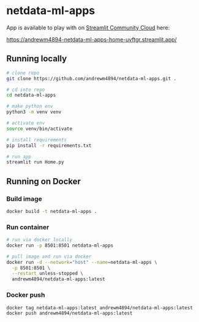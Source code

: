 # netdata-ml-apps

App is available to play with on [Streamlit Community Cloud](https://streamlit.io/cloud) here: 

https://andrewm4894-netdata-ml-apps-home-uvftgr.streamlit.app/

## Running locally

```bash
# clone repo
git clone https://github.com/andrewm4894/netdata-ml-apps.git .

# cd into repo
cd netdata-ml-apps

# make python env
python3 -m venv venv

# activate env
source venv/bin/activate

# install requirements
pip install -r requirements.txt

# run app
streamlit run Home.py
```

## Running on Docker

### Build image

```bash
docker build -t netdata-ml-apps .
```

### Run container

```bash
# run via docker locally
docker run -p 8501:8501 netdata-ml-apps
```

```bash
# pull image and run via docker
docker run -d --network="host" --name=netdata-ml-apps \
  -p 8501:8501 \
  --restart unless-stopped \
  andrewm4894/netdata-ml-apps:latest
```

### Docker push

```bash
docker tag netdata-ml-apps:latest andrewm4894/netdata-ml-apps:latest
docker push andrewm4894/netdata-ml-apps:latest
```

